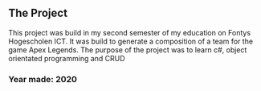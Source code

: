 ## The Project

This project was build in my second semester of my education on Fontys Hogescholen ICT.
It was build to generate a composition of a team for the game Apex Legends.
The purpose of the project was to learn c#, object orientated programming and CRUD

### Year made: 2020
